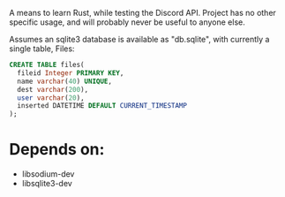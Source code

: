A means to learn Rust, while testing the Discord API. Project has no other
specific usage, and will probably never be useful to anyone else.

Assumes an sqlite3 database is available as "db.sqlite", with currently a single
table, Files:
```SQL
CREATE TABLE files(
  fileid Integer PRIMARY KEY,
  name varchar(40) UNIQUE,
  dest varchar(200),
  user varchar(20),
  inserted DATETIME DEFAULT CURRENT_TIMESTAMP
);
```

# Depends on:

- libsodium-dev
- libsqlite3-dev
